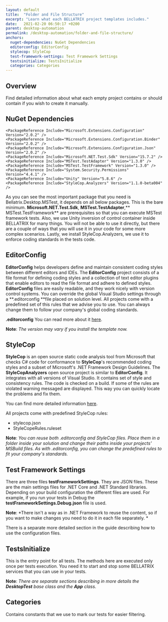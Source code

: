 ```yaml
---
layout: default
title:  "Folder and File Structure"
excerpt: "Learn what each BELLATRIX project templates includes."
date:   2021-02-20 06:50:17 +0200
parent: desktop-automation
permalink: /desktop-automation/folder-and-file-structure/
anchors:
  nuget-dependencies: NuGet Dependencies
  editorconfig: EditorConfig
  stylecop: StyleCop
  test-framework-settings: Test Framework Settings
  testsinitialize: TestsInitialize
  categories: Categories
---
```

Overview
--------
Find detailed information about what each empty project contains or should contain if you wish to create it manually.

NuGet Dependencies
------------------
```
<PackageReference Include="Microsoft.Extensions.Configuration" Version="2.0.2" />
<PackageReference Include="Microsoft.Extensions.Configuration.Binder" Version="2.0.2" />
<PackageReference Include="Microsoft.Extensions.Configuration.Json" Version="2.0.2" />
<PackageReference Include="Microsoft.NET.Test.Sdk" Version="15.7.2" />
<PackageReference Include="MSTest.TestAdapter" Version="1.3.0" />
<PackageReference Include="MSTest.TestFramework" Version="1.3.0" />
<PackageReference Include="System.Security.Permissions" Version="4.4.1" />
<PackageReference Include="Unity" Version="5.8.6" />
<PackageReference Include="StyleCop.Analyzers" Version="1.1.0-beta004" />
```
As you can see the most important package that you need is Bellatrix.Desktop.MSTest, it depends on all below packages. This is the bare minimum. 
**Microsoft.NET.Test.Sdk**, **MSTest.TestAdapter**,** MSTest.TestFramework** are prerequisites so that you can execute MSTest framework tests.
Also, we use Unity inversion of control container inside BELLATRIX for many things.  You will not be able to use it directly, but there are a couple of ways that you will use it in your code for some more complex scenarios.
Lastly, we install StyleCop.Analyzers, we use it to enforce coding standards in the tests code.

EditorConfig
------------
**EditorConfig** helps developers define and maintain consistent coding styles between different editors and IDEs. The **EditorConfig** project consists of a file format for defining coding styles and a collection of text editor plugins that enable editors to read the file format and adhere to defined styles. **EditorConfig** files are easily readable, and they work nicely with version control systems. You can override the global Visual Studio settings through a **.editorconfig **file placed on solution level. All projects come with a predefined set of this rules that we advise you to use. You can always change them to follow your company's global coding standards.

**.editorconfig** You can read more about it [here](https://automatetheplanet.com/coding-styles-editorconfig/).


**Note**: *The version may vary if you install the template now.*

StyleCop
--------
**StyleCop** is an open source static code analysis tool from Microsoft that checks C# code for conformance to **StyleCop**'s recommended coding styles and a subset of Microsoft's .NET Framework Design Guidelines.
The **StyleCopAnalyzers** open source project is similar to **EditorConfig**. It integrates with all versions of Visual Studio. It contains set of style and consistency rules. The code is checked on a build. If some of the rules are violated warning messaged are displayed. This way you can quickly locate the problems and fix them.

You can find more detailed information [here](https://automatetheplanet.com/style-consistency-rules-stylecop/).

All projects come with predefined StyleCop rules:
- stylecop.json
- StyleCopeRules.ruleset

**Note**: *You can reuse both .editorconfig and StyleCop files. Place them in a folder inside your solution and change their paths inside your projects' MSBuild files. As with .editorconfig, you can change the predefined rules to fit your company's standards.*

Test Framework Settings
-----------------------
There are three files **testFrameworkSettings**. They are JSON files. These are the main settings files for .NET Core and .NET Standard libraries. Depending on your build configuration the different files are used. For example, if you run your tests in Debug the **testFrameworkSettings.Debug.json** file is used.

**Note**: *There isn't a way as in .NET Framework to reuse the content, so if you want to make changes you need to do it in each file separately. *

There is a separate more detailed section in the guide describing how to use the configuration files.

TestsInitialize
---------------
This is the entry point for all tests. The methods here are executed only once per tests execution. You need it to start and stop some BELLATRIX services that you can use in your tests.

**Note**: *There are separate sections describing in more details the **DesktopTest** base class and the **App** class.*

Categories
----------
Contains constants that we use to mark our tests for easier filtering.